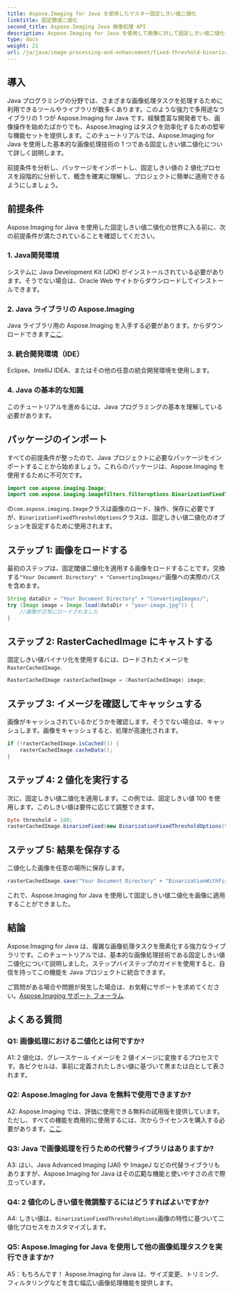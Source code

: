 ```yaml
---
title: Aspose.Imaging for Java を使用したマスター固定しきい値二値化
linktitle: 固定閾値二値化
second_title: Aspose.Imaging Java 画像処理 API
description: Aspose.Imaging for Java を使用して画像に対して固定しきい値二値化を実行する方法を学習します。
type: docs
weight: 21
url: /ja/java/image-processing-and-enhancement/fixed-threshold-binarization/
---
```

## 導入

Java プログラミングの分野では、さまざまな画像処理タスクを処理するために利用できるツールやライブラリが数多くあります。このような強力で多用途なライブラリの 1 つが Aspose.Imaging for Java です。経験豊富な開発者でも、画像操作を始めたばかりでも、Aspose.Imaging はタスクを効率化するための堅牢な機能セットを提供します。このチュートリアルでは、Aspose.Imaging for Java を使用した基本的な画像処理技術の 1 つである固定しきい値二値化について詳しく説明します。

前提条件を分析し、パッケージをインポートし、固定しきい値の 2 値化プロセスを段階的に分析して、概念を確実に理解し、プロジェクトに簡単に適用できるようにしましょう。

## 前提条件

Aspose.Imaging for Java を使用した固定しきい値二値化の世界に入る前に、次の前提条件が満たされていることを確認してください。

### 1. Java開発環境

システムに Java Development Kit (JDK) がインストールされている必要があります。そうでない場合は、Oracle Web サイトからダウンロードしてインストールできます。

### 2. Java ライブラリの Aspose.Imaging

 Java ライブラリ用の Aspose.Imaging を入手する必要があります。からダウンロードできます[ここ](https://releases.aspose.com/imaging/java/).

### 3. 統合開発環境（IDE）

Eclipse、IntelliJ IDEA、またはその他の任意の統合開発環境を使用します。

### 4. Java の基本的な知識

このチュートリアルを進めるには、Java プログラミングの基本を理解している必要があります。

## パッケージのインポート

すべての前提条件が整ったので、Java プロジェクトに必要なパッケージをインポートすることから始めましょう。これらのパッケージは、Aspose.Imaging を使用するために不可欠です。

```java
import com.aspose.imaging.Image;
import com.aspose.imaging.imagefilters.filteroptions.BinarizationFixedThresholdOptions;
```

の`com.aspose.imaging.Image`クラスは画像のロード、操作、保存に必要ですが、`BinarizationFixedThresholdOptions`クラスは、固定しきい値二値化のオプションを設定するために使用されます。

## ステップ 1: 画像をロードする

最初のステップは、固定閾値二値化を適用する画像をロードすることです。交換する`"Your Document Directory" + "ConvertingImages/"`画像への実際のパスを含めます。

```java
String dataDir = "Your Document Directory" + "ConvertingImages/";
try (Image image = Image.load(dataDir + "your-image.jpg")) {
    //画像が正常にロードされました
}
```

## ステップ 2: RasterCachedImage にキャストする

固定しきい値バイナリ化を使用するには、ロードされたイメージを`RasterCachedImage`.

```java
RasterCachedImage rasterCachedImage = (RasterCachedImage) image;
```

## ステップ 3: イメージを確認してキャッシュする

画像がキャッシュされているかどうかを確認します。そうでない場合は、キャッシュします。画像をキャッシュすると、処理が高速化されます。

```java
if (!rasterCachedImage.isCached()) {
    rasterCachedImage.cacheData();
}
```

## ステップ 4: 2 値化を実行する

次に、固定しきい値二値化を適用します。この例では、固定しきい値 100 を使用します。このしきい値は要件に応じて調整できます。

```java
byte threshold = 100;
rasterCachedImage.binarizeFixed(new BinarizationFixedThresholdOptions(threshold));
```

## ステップ 5: 結果を保存する

二値化した画像を任意の場所に保存します。

```java
rasterCachedImage.save("Your Document Directory" + "BinarizationWithFixedThreshold_out.jpg");
```

これで、Aspose.Imaging for Java を使用して固定しきい値二値化を画像に適用することができました。

## 結論

Aspose.Imaging for Java は、複雑な画像処理タスクを簡素化する強力なライブラリです。このチュートリアルでは、基本的な画像処理技術である固定しきい値二値化について説明しました。ステップバイステップのガイドを使用すると、自信を持ってこの機能を Java プロジェクトに統合できます。

ご質問がある場合や問題が発生した場合は、お気軽にサポートを求めてください。[Aspose.Imaging サポート フォーラム](https://forum.aspose.com/).

## よくある質問

### Q1: 画像処理における二値化とは何ですか?

A1: 2 値化は、グレースケール イメージを 2 値イメージに変換するプロセスです。各ピクセルは、事前に定義されたしきい値に基づいて黒または白として表されます。

### Q2: Aspose.Imaging for Java を無料で使用できますか?

 A2: Aspose.Imaging では、評価に使用できる無料の試用版を提供しています。ただし、すべての機能を商用的に使用するには、次からライセンスを購入する必要があります。[ここ](https://purchase.aspose.com/buy).

### Q3: Java で画像処理を行うための代替ライブラリはありますか?

A3: はい、Java Advanced Imaging (JAI) や ImageJ などの代替ライブラリもありますが、Aspose.Imaging for Java はその広範な機能と使いやすさの点で際立っています。

### Q4: 2 値化のしきい値を微調整するにはどうすればよいですか?

 A4: しきい値は、`BinarizationFixedThresholdOptions`画像の特性に基づいて二値化プロセスをカスタマイズします。

### Q5: Aspose.Imaging for Java を使用して他の画像処理タスクを実行できますか?

A5：もちろんです！ Aspose.Imaging for Java は、サイズ変更、トリミング、フィルタリングなどを含む幅広い画像処理機能を提供します。
